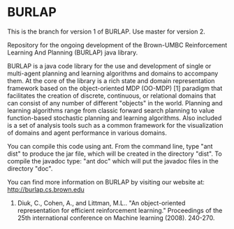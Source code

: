 BURLAP
======

This is the branch for version 1 of BURLAP. Use master for version 2.

Repository for the ongoing development of the Brown-UMBC Reinforcement Learning And Planning (BURLAP) java library.

BURLAP is a java code library for the use and development of single or multi-agent planning and learning algorithms and domains to accompany them. At the core of the library is a rich state and domain representation framework based on the object-oriented MDP (OO-MDP) [1] paradigm that facilitates the creation of discrete, continuous, or relational domains that can consist of any number of different "objects" in the world. Planning and learning algorithms range from classic forward search planning to value function-based stochastic planning and learning algorithms. Also included is a set of analysis tools such as a common framework for the visualization of domains and agent performance in various domains.

You can compile this code using ant. From the command line, type "ant dist" to produce the jar file, which will be created in the directory "dist". To compile the javadoc type: "ant doc" which will put the javadoc files in the directory "doc".

You can find more information on BURLAP by visiting our website at:
http://burlap.cs.brown.edu


1. Diuk, C., Cohen, A., and Littman, M.L.. "An object-oriented representation for efficient reinforcement learning." Proceedings of the 25th international conference on Machine learning (2008). 240-270.
